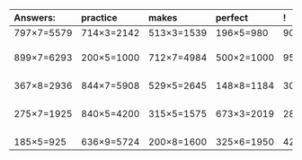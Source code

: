 | Answers: | practice | makes | perfect | ! |
| :--- | :--- | :--- | :--- | :--- |
| 797×7=5579 | 714×3=2142 | 513×3=1539 | 196×5=980 | 900×6=5400 | 
|   |   |   |   |   | 
|   |   |   |   |   | 
|   |   |   |   |   | 
| 899×7=6293 | 200×5=1000 | 712×7=4984 | 500×2=1000 | 951×8=7608 | 
|   |   |   |   |   | 
|   |   |   |   |   | 
|   |   |   |   |   | 
|   |   |   |   |   | 
| 367×8=2936 | 844×7=5908 | 529×5=2645 | 148×8=1184 | 303×9=2727 | 
|   |   |   |   |   | 
|   |   |   |   |   | 
|   |   |   |   |   | 
|   |   |   |   |   | 
| 275×7=1925 | 840×5=4200 | 315×5=1575 | 673×3=2019 | 287×2=574 | 
|   |   |   |   |   | 
|   |   |   |   |   | 
|   |   |   |   |   | 
|   |   |   |   |   | 
| 185×5=925 | 636×9=5724 | 200×8=1600 | 325×6=1950 | 429×2=858 | 
